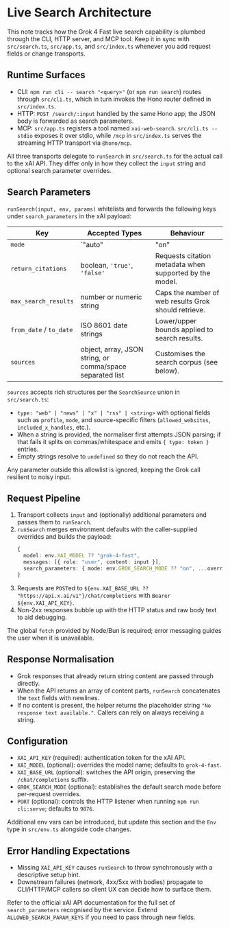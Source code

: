 # Live Search Architecture

This note tracks how the Grok 4 Fast live search capability is plumbed through the CLI, HTTP server, and MCP tool. Keep it in sync with `src/search.ts`, `src/app.ts`, and `src/index.ts` whenever you add request fields or change transports.

## Runtime Surfaces

- CLI: `npm run cli -- search "<query>"` (or `npm run search`) routes through `src/cli.ts`, which in turn invokes the Hono router defined in `src/index.ts`.
- HTTP: `POST /search/:input` handled by the same Hono app; the JSON body is forwarded as search parameters.
- MCP: `src/app.ts` registers a tool named `xai-web-search`. `src/cli.ts --stdio` exposes it over stdio, while `/mcp` in `src/index.ts` serves the streaming HTTP transport via `@hono/mcp`.

All three transports delegate to `runSearch` in `src/search.ts` for the actual call to the xAI API. They differ only in how they collect the `input` string and optional search parameter overrides.

## Search Parameters

`runSearch(input, env, params)` whitelists and forwards the following keys under `search_parameters` in the xAI payload:

| Key | Accepted Types | Behaviour |
| --- | --- | --- |
| `mode` | `"auto" | "on" | "off"` plus arbitrary strings | Overrides live search mode. Defaults to `env.GROK_SEARCH_MODE` or `"on"`.
| `return_citations` | boolean, `'true'`, `'false'` | Requests citation metadata when supported by the model.
| `max_search_results` | number or numeric string | Caps the number of web results Grok should retrieve.
| `from_date` / `to_date` | ISO 8601 date strings | Lower/upper bounds applied to search results.
| `sources` | object, array, JSON string, or comma/space separated list | Customises the search corpus (see below).

`sources` accepts rich structures per the `SearchSource` union in `src/search.ts`:

- `type: "web" | "news" | "x" | "rss" | <string>` with optional fields such as `profile`, `mode`, and source-specific filters (`allowed_websites`, `included_x_handles`, etc.).
- When a string is provided, the normaliser first attempts JSON parsing; if that fails it splits on commas/whitespace and emits `{ type: token }` entries.
- Empty strings resolve to `undefined` so they do not reach the API.

Any parameter outside this allowlist is ignored, keeping the Grok call resilient to noisy input.

## Request Pipeline

1. Transport collects `input` and (optionally) additional parameters and passes them to `runSearch`.
2. `runSearch` merges environment defaults with the caller-supplied overrides and builds the payload:
   ```ts
   {
     model: env.XAI_MODEL ?? "grok-4-fast",
     messages: [{ role: "user", content: input }],
     search_parameters: { mode: env.GROK_SEARCH_MODE ?? "on", ...overrides }
   }
   ```
3. Requests are `POST`ed to `${env.XAI_BASE_URL ?? "https://api.x.ai/v1"}/chat/completions` with `Bearer ${env.XAI_API_KEY}`.
4. Non-2xx responses bubble up with the HTTP status and raw body text to aid debugging.

The global `fetch` provided by Node/Bun is required; error messaging guides the user when it is unavailable.

## Response Normalisation

- Grok responses that already return string content are passed through directly.
- When the API returns an array of content parts, `runSearch` concatenates the `text` fields with newlines.
- If no content is present, the helper returns the placeholder string `"No response text available."`. Callers can rely on always receiving a string.

## Configuration

- `XAI_API_KEY` (required): authentication token for the xAI API.
- `XAI_MODEL` (optional): overrides the model name; defaults to `grok-4-fast`.
- `XAI_BASE_URL` (optional): switches the API origin, preserving the `/chat/completions` suffix.
- `GROK_SEARCH_MODE` (optional): establishes the default search mode before per-request overrides.
- `PORT` (optional): controls the HTTP listener when running `npm run cli:serve`; defaults to `9876`.

Additional env vars can be introduced, but update this section and the `Env` type in `src/env.ts` alongside code changes.

## Error Handling Expectations

- Missing `XAI_API_KEY` causes `runSearch` to throw synchronously with a descriptive setup hint.
- Downstream failures (network, 4xx/5xx with bodies) propagate to CLI/HTTP/MCP callers so client UX can decide how to surface them.

Refer to the official xAI API documentation for the full set of `search_parameters` recognised by the service. Extend `ALLOWED_SEARCH_PARAM_KEYS` if you need to pass through new fields.
